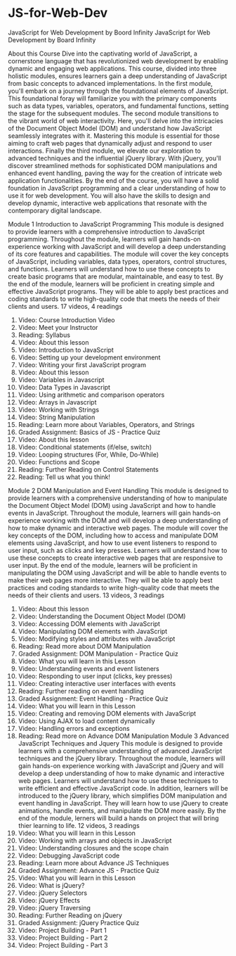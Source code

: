 # JS-for-Web-Dev
JavaScript for Web Development by Boord Infinity
JavaScript for Web Development
by Board Infinity



About this Course
Dive into the captivating world of JavaScript, a cornerstone language that has revolutionized web development by enabling dynamic and engaging web applications. This course, divided into three holistic modules, ensures learners gain a deep understanding of JavaScript from basic concepts to advanced implementations. 
In the first module, you'll embark on a journey through the foundational elements of JavaScript. This foundational foray will familiarize you with the primary components such as data types, variables, operators, and fundamental functions, setting the stage for the subsequent modules. 
The second module transitions to the vibrant world of web interactivity. Here, you'll delve into the intricacies of the Document Object Model (DOM) and understand how JavaScript seamlessly integrates with it. Mastering this module is essential for those aiming to craft web pages that dynamically adjust and respond to user interactions. 
Finally the third module, we elevate our exploration to advanced techniques and the influential jQuery library. With jQuery, you'll discover streamlined methods for sophisticated DOM manipulations and enhanced event handling, paving the way for the creation of intricate web application functionalities. 
By the end of the course, you will have a solid foundation in JavaScript programming and a clear understanding of how to use it for web development. You will also have the skills to design and develop dynamic, interactive web applications that resonate with the contemporary digital landscape.

Module 1
Introduction to JavaScript Programming
This module is designed to provide learners with a comprehensive introduction to JavaScript programming. Throughout the module, learners will gain hands-on experience working with JavaScript and will develop a deep understanding of its core features and capabilities.
The module will cover the key concepts of JavaScript, including variables, data types, operators, control structures, and functions. Learners will understand how to use these concepts to create basic programs that are modular, maintainable, and easy to test. By the end of the module, learners will be proficient in creating simple and effective JavaScript programs. They will be able to apply best practices and coding standards to write high-quality code that meets the needs of their clients and users.
17 videos, 4 readings
1.	Video: Course Introduction Video
2.	Video: Meet your Instructor
3.	Reading: Syllabus
4.	Video: About this lesson
5.	Video: Introduction to JavaScript
6.	Video: Setting up your development environment
7.	Video: Writing your first JavaScript program
8.	Video: About this lesson
9.	Video: Variables in Javascript
10.	Video: Data Types in Javascript
11.	Video: Using arithmetic and comparison operators
12.	Video: Arrays in Javascript
13.	Video: Working with Strings
14.	Video: String Manipulation
15.	Reading: Learn more about Variables, Operators, and Strings
16.	Graded Assignment: Basics of JS - Practice Quiz
17.	Video: About this lesson
18.	Video: Conditional statements (if/else, switch)
19.	Video: Looping structures (For, While, Do-While)
20.	Video: Functions and Scope
21.	Reading: Further Reading on Control Statements
22.	Reading: Tell us what you think!

Module 2
DOM Manipulation and Event Handling
This module is designed to provide learners with a comprehensive understanding of how to manipulate the Document Object Model (DOM) using JavaScript and how to handle events in JavaScript. Throughout the module, learners will gain hands-on experience working with the DOM and will develop a deep understanding of how to make dynamic and interactive web pages.
The module will cover the key concepts of the DOM, including how to access and manipulate DOM elements using JavaScript, and how to use event listeners to respond to user input, such as clicks and key presses. Learners will understand how to use these concepts to create interactive web pages that are responsive to user input. By the end of the module, learners will be proficient in manipulating the DOM using JavaScript and will be able to handle events to make their web pages more interactive. They will be able to apply best practices and coding standards to write high-quality code that meets the needs of their clients and users.
13 videos, 3 readings
1.	Video: About this lesson
2.	Video: Understanding the Document Object Model (DOM)
3.	Video: Accessing DOM elements with JavaScript
4.	Video: Manipulating DOM elements with JavaScript
5.	Video: Modifying styles and attributes with JavaScript
6.	Reading: Read more about DOM Manipulation
7.	Graded Assignment: DOM Manipulation - Practice Quiz
8.	Video: What you will learn in this Lesson
9.	Video: Understanding events and event listeners
10.	Video: Responding to user input (clicks, key presses)
11.	Video: Creating interactive user interfaces with events
12.	Reading: Further reading on event handling
13.	Graded Assignment: Event Handling - Practice Quiz
14.	Video: What you will learn in this Lesson
15.	Video: Creating and removing DOM elements with JavaScript
16.	Video: Using AJAX to load content dynamically
17.	Video: Handling errors and exceptions
18.	Reading: Read more on Advance DOM Manipulation
Module 3
Advanced JavaScript Techniques and Jquery
This module is designed to provide learners with a comprehensive understanding of advanced JavaScript techniques and the jQuery library. Throughout the module, learners will gain hands-on experience working with JavaScript and jQuery and will develop a deep understanding of how to make dynamic and interactive web pages.
Learners will understand how to use these techniques to write efficient and effective JavaScript code. In addition, learners will be introduced to the jQuery library, which simplifies DOM manipulation and event handling in JavaScript. They will learn how to use jQuery to create animations, handle events, and manipulate the DOM more easily. By the end of the module, lerners will build a hands on project that will bring thier learning to life.
12 videos, 3 readings
1.	Video: What you will learn in this Lesson
2.	Video: Working with arrays and objects in JavaScript
3.	Video: Understanding closures and the scope chain
4.	Video: Debugging JavaScript code
5.	Reading: Learn more about Advance JS Techniques
6.	Graded Assignment: Advance JS - Practice Quiz
7.	Video: What you will learn in this Lesson
8.	Video: What is jQuery?
9.	Video: jQuery Selectors
10.	Video: jQuery Effects
11.	Video: jQuery Traversing
12.	Reading: Further Reading on jQuery
13.	Graded Assignment: jQuery Practice Quiz
14.	Video: Project Building - Part 1
15.	Video: Project Building - Part 2
16.	Video: Project Building - Part 3

